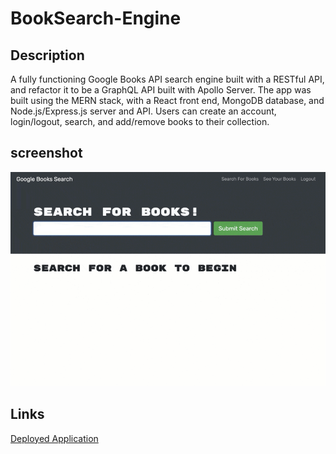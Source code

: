 # BookSearch-Engine

## Description
A fully functioning Google Books API search engine built with a RESTful API, and refactor it to be a GraphQL API built with Apollo Server. The app was built using the MERN stack, with a React front end, MongoDB database, and Node.js/Express.js server and API. Users can create an account, login/logout, search, and add/remove books to their collection.
## screenshot 
![homePage](./images/readmepic.png)
## Links
[Deployed Application](https://loquacious-vacherin-92f1bb.netlify.app/)